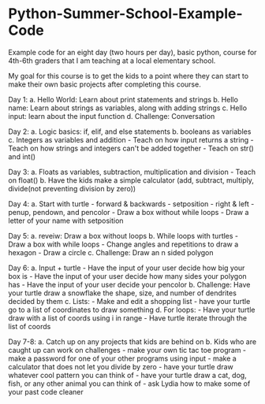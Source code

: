 # Python-Summer-School-Example-Code
Example code for an eight day (two hours per day), basic python, course for 4th-6th graders that I am teaching at a local elementary school.

My goal for this course is to get the kids to a point where they can start to make their own basic projects after completing this course. 

Day 1:
    a. Hello World: Learn about print statements and strings
    b. Hello name: Learn about strings as variables, along with adding strings
    c. Hello input: learn about the input function
    d. Challenge: Conversation 

Day 2:
    a. Logic basics: if, elif, and else statements
    b. booleans as variables
    c. Integers as variables and addition
        - Teach on how input returns a string
        - Teach on how strings and integers can't be added together
        - Teach on str() and int()

Day 3:
    a. Floats as variables, subtraction, multiplication and division
        - Teach on float()
    b. Have the kids make a simple calculator (add, subtract, multiply, divide(not preventing division by zero))

Day 4: 
    a. Start with turtle
        - forward & backwards
        - setposition
        - right & left
        - penup, pendown, and pencolor
        - Draw a box without while loops
        - Draw a letter of your name with setposition
    

Day 5:
    a. reveiw: Draw a box without loops
    b. While loops with turtles
        - Draw a box with while loops
        - Change angles and repetitions to draw a hexagon
        - Draw a circle
    c. Challenge: Draw an n sided polygon

Day 6:
    a. Input + turtle
        - Have the input of your user decide how big your box is
        - Have the input of your user decide how many sides your polygon has
        - Have the input of your user decide your pencolor
    b. Challenge: Have your turtle draw a snowflake the shape, size, and number of dendrites decided by them
    c. Lists:
        - Make and edit a shopping list
        - have your turtle go to a list of coordinates to draw something
    d. For loops:
        - Have your turtle draw with a list of coords using i in range
        - Have turtle iterate through the list of coords

Day 7-8:
    a. Catch up on any projects that kids are behind on
    b. Kids who are caught up can work on challenges
        - make your own tic tac toe program
        - make a password for one of your other programs using input
        - make a calculator that does not let you divide by zero
        - have your turtle draw whatever cool pattern you can think of
        - have your turtle draw a cat, dog, fish, or any other animal you can think of
        - ask Lydia how to make some of your past code cleaner
    
    
